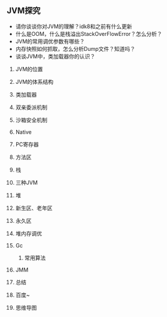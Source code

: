 ## JVM探究

- 请你谈谈你对JVM的理解？idk8和之前有什么更新
- 什么是OOM，什么是栈溢出StackOverFlowError？怎么分析？
- JVM的常用调优参数有哪些？
- 内存快照如何抓取，怎么分析Dump文件？知道吗？
- 谈谈JVM中，类加载器你的认识？



1. JVM的位置
2. JVM的体系结构
3. 类加载器
4. 双亲委派机制
5. 沙箱安全机制
6. Native
7. PC寄存器
8. 方法区
9. 栈
10. 三种JVM
11. 堆
12. 新生区、老年区
13. 永久区
14. 堆内存调优
15. Gc
    1. 常用算法
16. JMM
17. 总结







1. 百度~
2. 思维导图